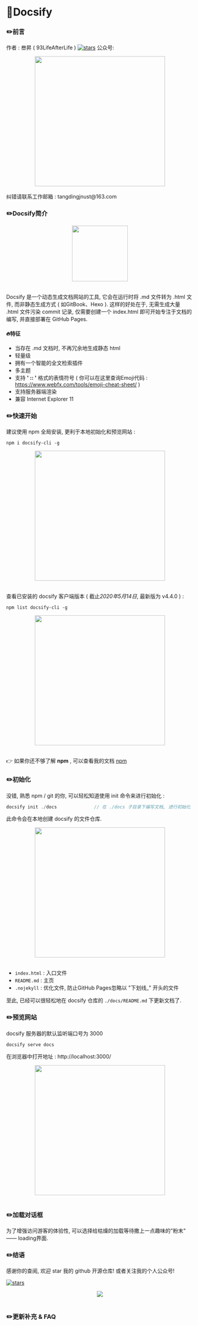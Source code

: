 #  📔Docsify

### ✏️前言

作者 : 叁昇 ( 93LifeAfterLife ) 	[![stars](https://badgen.net/github/stars/93LifeAfterLife/SanSheng-notes?icon=github&color=4ab8a1)](https://github.com/93LifeAfterLife/SanSheng-notes)
公众号:

<div align="center"> <img src="https://i1.fuimg.com/719027/ca0c1d25208ae899.jpg" width="350px"> </div><br>纠错请联系工作邮箱 : tangdingjnust@163.com



###  ✏️Docsify简介

<div align="center"> <img src="https://i1.fuimg.com/719027/5cf1f2292bcaedb7.png" width="150px"> </div><br>

Docsify 是一个动态生成文档网站的工具, 它会在运行时将 .md 文件转为 .html 文件, 而非静态生成方式 ( 如GitBook、Hexo ). 这样的好处在于, 无需生成大量 .html 文件污染 commit 记录, 仅需要创建一个 index.html 即可开始专注于文档的编写, 并直接部署在 GitHub Pages.

#### 🔥特征

- 当存在 .md 文档时, 不再冗余地生成静态 html
- 轻量级
- 拥有一个智能的全文检索插件
- 多主题
- 支持 **' :<emoji>: '** 格式的表情符号 ( 你可以在这里查询Emoji代码 : https://www.webfx.com/tools/emoji-cheat-sheet/ ) 
- 支持服务器端渲染
- 兼容 Internet Explorer 11



### ✏️快速开始

建议使用 npm 全局安装, 更利于本地初始化和预览网站 :

```
npm i docsify-cli -g
```

<div align="center"> <img src="https://i2.tiimg.com/719027/f397cda9c95d4700.png" width="350px"> </div><br>

查看已安装的 docsify 客户端版本 ( 截止*2020年5月14日*, 最新版为 v4.4.0 ) :

```
npm list docsify-cli -g
```

<div align="center"> <img src="https://i2.tiimg.com/719027/bb2ebe8a3e615215.png" width="350px"> </div><br>

:point_right: 如果你还不够了解 **npm** , 可以查看我的文档 [npm]( Nodejs入门.md )



### ✏️初始化

没错, 熟悉 npm / git 的你, 可以轻松知道使用 init 命令来进行初始化 : 

```java
docsify init ./docs              // 在 ./docs 子目录下编写文档, 进行初始化
```

此命令会在本地创建 docsify 的文件仓库.

<div align="center"> <img src="https://i2.tiimg.com/719027/997e7e256155bbbe.png" width="350px"> </div><br>

- `index.html` : 入口文件
- `README.md` : 主页
- `.nojekyll` : 优化文件, 防止GitHub Pages忽略以 "下划线_" 开头的文件

至此, 已经可以很轻松地在 docsify 仓库的 `./docs/README.md` 下更新文档了. 



### ✏️预览网站

docsify 服务器的默认监听端口号为 3000

```
docsify serve docs
```

在浏览器中打开地址 : http://localhost:3000/ 

<div align="center"> <img src="https://i2.tiimg.com/719027/fc45a89197f7fcf8.png" width="350px"> </div><br>



### ✏️加载对话框

为了增强访问游客的体验性, 可以选择给枯燥的加载等待撒上一点趣味的"粉末" —— loading界面.

### ✏️结语

感谢你的查阅, 欢迎 star 我的 github 开源仓库! 或者关注我的个人公众号! 

[![stars](https://badgen.net/github/stars/93LifeAfterLife/SanSheng-notes?icon=github&color=4ab8a1)](https://github.com/93LifeAfterLife/SanSheng-notes)

<div align="center"> <img src="https://i1.fuimg.com/719027/ca0c1d25208ae899.jpg" width=""> </div><br>

### ✏️更新补充 & FAQ

